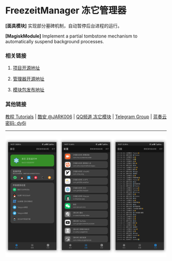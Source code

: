 # FreezeitManager 冻它管理器

**[面具模块]** 实现部分墓碑机制，自动暂停后台进程的运行。

**[MagiskModule]** Implement a partial tombstone mechanism to automatically suspend background processes.

### 相关链接

1. [项目开源地址](https://github.com/jark006/freezeitVS)

1. [管理器开源地址](https://github.com/jark006/freezeitapp)

1. [模块包发布地址](https://github.com/jark006/freezeitRelease)

### 其他链接

[教程 Tutorials](https://jark006.github.io/FreezeitIntroduction/) |
[酷安 @JARK006](https://www.coolapk.com/u/1212220) |
[QQ频道 冻它模块](https://qun.qq.com/qqweb/qunpro/share?_wv=3&_wwv=128&appChannel=share&inviteCode=1W6opB7&appChannel=share&businessType=9&from=246610&biz=ka) |
[Telegram Group](https://t.me/+sjDX1oTk31ZmYjY1) |
[蓝奏云 密码: dy6i](https://jark006.lanzout.com/b017oz9if) 

---

![预览](preview/p0.png)

